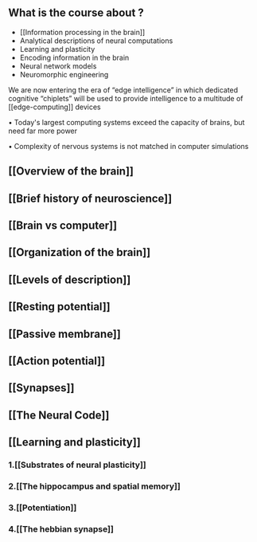 
```toc

```
## What is the course about ?
- [[Information processing in the brain]]
- Analytical descriptions of neural computations
- Learning and plasticity
- Encoding information in the brain
- Neural network models
- Neuromorphic engineering

We are now entering the era of “edge intelligence” in which dedicated cognitive “chiplets” will be used to provide intelligence to a multitude of [[edge-computing]] devices

• Today's largest computing systems exceed the capacity of brains, but need far more power

• Complexity of nervous systems is not matched in computer simulations

## [[Overview of the brain]]

## [[Brief history of neuroscience]]

## [[Brain vs computer]]

## [[Organization of the brain]]

## [[Levels of description]]

## [[Resting potential]]

## [[Passive membrane]]

## [[Action potential]]

## [[Synapses]]

## [[The Neural Code]]

## [[Learning and plasticity]]

### 1.[[Substrates of neural plasticity]]

### 2.[[The hippocampus and spatial memory]]

### 3.[[Potentiation]]

### 4.[[The hebbian synapse]]
